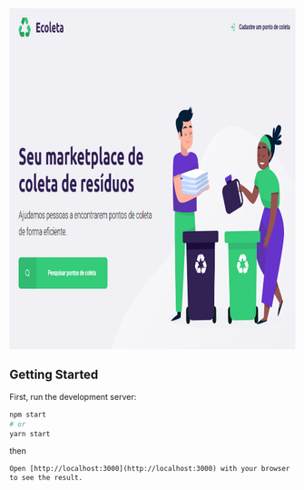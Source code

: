 <img src="https://github.com/jhonathadev/Ecoleta-Starter/blob/master/img/1.png" height="600" width="850">

## Getting Started

First, run the development server:

```bash
npm start
# or
yarn start
```
then 
```
Open [http://localhost:3000](http://localhost:3000) with your browser to see the result.


